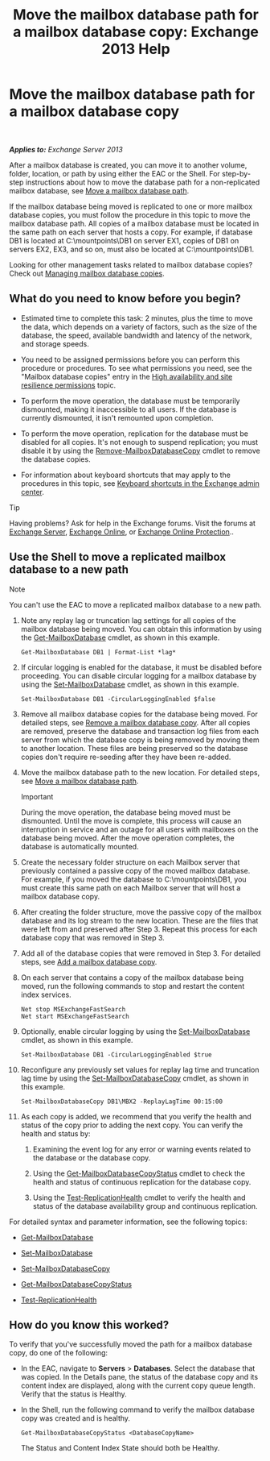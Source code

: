 ﻿---
title: 'Move the mailbox database path for a mailbox database copy: Exchange 2013 Help'
TOCTitle: Move the mailbox database path for a mailbox database copy
ms:assetid: 324f255c-d95d-4a8a-a134-c8cee5c5b9cb
ms:mtpsurl: https://technet.microsoft.com/en-us/library/Dd979782(v=EXCHG.150)
ms:contentKeyID: 48384952
ms.date: 12/09/2016
mtps_version: v=EXCHG.150
---

# Move the mailbox database path for a mailbox database copy

 

_**Applies to:** Exchange Server 2013_


After a mailbox database is created, you can move it to another volume, folder, location, or path by using either the EAC or the Shell. For step-by-step instructions about how to move the database path for a non-replicated mailbox database, see [Move a mailbox database path](manage-mailbox-databases-in-exchange-2013-exchange-2013-help.md).

If the mailbox database being moved is replicated to one or more mailbox database copies, you must follow the procedure in this topic to move the mailbox database path. All copies of a mailbox database must be located in the same path on each server that hosts a copy. For example, if database DB1 is located at C:\\mountpoints\\DB1 on server EX1, copies of DB1 on servers EX2, EX3, and so on, must also be located at C:\\mountpoints\\DB1.

Looking for other management tasks related to mailbox database copies? Check out [Managing mailbox database copies](managing-mailbox-database-copies-exchange-2013-help.md).

## What do you need to know before you begin?

  - Estimated time to complete this task: 2 minutes, plus the time to move the data, which depends on a variety of factors, such as the size of the database, the speed, available bandwidth and latency of the network, and storage speeds.

  - You need to be assigned permissions before you can perform this procedure or procedures. To see what permissions you need, see the "Mailbox database copies" entry in the [High availability and site resilience permissions](high-availability-and-site-resilience-permissions-exchange-2013-help.md) topic.

  - To perform the move operation, the database must be temporarily dismounted, making it inaccessible to all users. If the database is currently dismounted, it isn't remounted upon completion.

  - To perform the move operation, replication for the database must be disabled for all copies. It's not enough to suspend replication; you must disable it by using the [Remove-MailboxDatabaseCopy](https://technet.microsoft.com/en-us/library/dd335119\(v=exchg.150\)) cmdlet to remove the database copies.

  - For information about keyboard shortcuts that may apply to the procedures in this topic, see [Keyboard shortcuts in the Exchange admin center](keyboard-shortcuts-in-the-exchange-admin-center-exchange-online-protection-help.md).


> [!TIP]
> Having problems? Ask for help in the Exchange forums. Visit the forums at <A href="https://go.microsoft.com/fwlink/p/?linkid=60612">Exchange Server</A>, <A href="https://go.microsoft.com/fwlink/p/?linkid=267542">Exchange Online</A>, or <A href="https://go.microsoft.com/fwlink/p/?linkid=285351">Exchange Online Protection</A>..



## Use the Shell to move a replicated mailbox database to a new path


> [!NOTE]
> You can't use the EAC to move a replicated mailbox database to a new path.



1.  Note any replay lag or truncation lag settings for all copies of the mailbox database being moved. You can obtain this information by using the [Get-MailboxDatabase](https://technet.microsoft.com/en-us/library/bb124924\(v=exchg.150\)) cmdlet, as shown in this example.
    
        Get-MailboxDatabase DB1 | Format-List *lag*

2.  If circular logging is enabled for the database, it must be disabled before proceeding. You can disable circular logging for a mailbox database by using the [Set-MailboxDatabase](https://technet.microsoft.com/en-us/library/bb123971\(v=exchg.150\)) cmdlet, as shown in this example.
    
        Set-MailboxDatabase DB1 -CircularLoggingEnabled $false

3.  Remove all mailbox database copies for the database being moved. For detailed steps, see [Remove a mailbox database copy](remove-a-mailbox-database-copy-exchange-2013-help.md). After all copies are removed, preserve the database and transaction log files from each server from which the database copy is being removed by moving them to another location. These files are being preserved so the database copies don't require re-seeding after they have been re-added.

4.  Move the mailbox database path to the new location. For detailed steps, see [Move a mailbox database path](manage-mailbox-databases-in-exchange-2013-exchange-2013-help.md).
    

    > [!IMPORTANT]
    > During the move operation, the database being moved must be dismounted. Until the move is complete, this process will cause an interruption in service and an outage for all users with mailboxes on the database being moved. After the move operation completes, the database is automatically mounted.



5.  Create the necessary folder structure on each Mailbox server that previously contained a passive copy of the moved mailbox database. For example, if you moved the database to C:\\mountpoints\\DB1, you must create this same path on each Mailbox server that will host a mailbox database copy.

6.  After creating the folder structure, move the passive copy of the mailbox database and its log stream to the new location. These are the files that were left from and preserved after Step 3. Repeat this process for each database copy that was removed in Step 3.

7.  Add all of the database copies that were removed in Step 3. For detailed steps, see [Add a mailbox database copy](add-a-mailbox-database-copy-exchange-2013-help.md).

8.  On each server that contains a copy of the mailbox database being moved, run the following commands to stop and restart the content index services.
    
        Net stop MSExchangeFastSearch
        Net start MSExchangeFastSearch

9.  Optionally, enable circular logging by using the [Set-MailboxDatabase](https://technet.microsoft.com/en-us/library/bb123971\(v=exchg.150\)) cmdlet, as shown in this example.
    
        Set-MailboxDatabase DB1 -CircularLoggingEnabled $true

10. Reconfigure any previously set values for replay lag time and truncation lag time by using the [Set-MailboxDatabaseCopy](https://technet.microsoft.com/en-us/library/dd298104\(v=exchg.150\)) cmdlet, as shown in this example.
    
        Set-MailboxDatabaseCopy DB1\MBX2 -ReplayLagTime 00:15:00

11. As each copy is added, we recommend that you verify the health and status of the copy prior to adding the next copy. You can verify the health and status by:
    
    1.  Examining the event log for any error or warning events related to the database or the database copy.
    
    2.  Using the [Get-MailboxDatabaseCopyStatus](https://technet.microsoft.com/en-us/library/dd298044\(v=exchg.150\)) cmdlet to check the health and status of continuous replication for the database copy.
    
    3.  Using the [Test-ReplicationHealth](https://technet.microsoft.com/en-us/library/bb691314\(v=exchg.150\)) cmdlet to verify the health and status of the database availability group and continuous replication.

For detailed syntax and parameter information, see the following topics:

  - [Get-MailboxDatabase](https://technet.microsoft.com/en-us/library/bb124924\(v=exchg.150\))

  - [Set-MailboxDatabase](https://technet.microsoft.com/en-us/library/bb123971\(v=exchg.150\))

  - [Set-MailboxDatabaseCopy](https://technet.microsoft.com/en-us/library/dd298104\(v=exchg.150\))

  - [Get-MailboxDatabaseCopyStatus](https://technet.microsoft.com/en-us/library/dd298044\(v=exchg.150\))

  - [Test-ReplicationHealth](https://technet.microsoft.com/en-us/library/bb691314\(v=exchg.150\))

## How do you know this worked?

To verify that you've successfully moved the path for a mailbox database copy, do one of the following:

  - In the EAC, navigate to **Servers** \> **Databases**. Select the database that was copied. In the Details pane, the status of the database copy and its content index are displayed, along with the current copy queue length. Verify that the status is Healthy.

  - In the Shell, run the following command to verify the mailbox database copy was created and is healthy.
    
        Get-MailboxDatabaseCopyStatus <DatabaseCopyName>
    
    The Status and Content Index State should both be Healthy.

